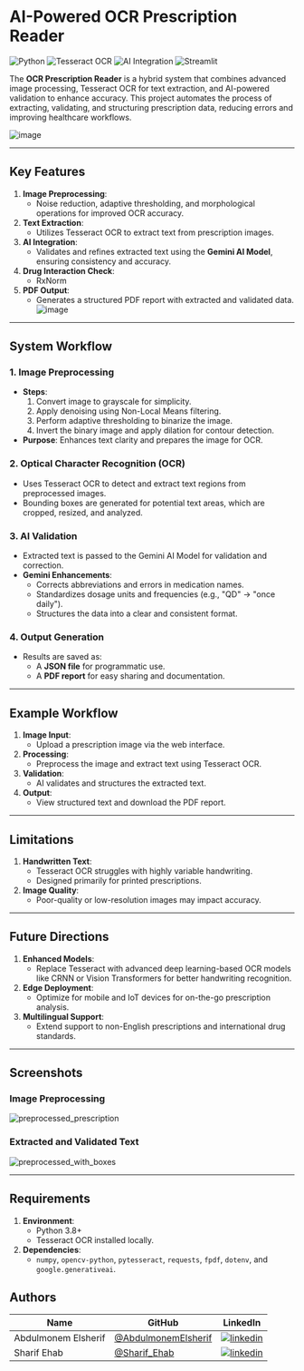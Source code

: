 # AI-Powered OCR Prescription Reader

![Python](https://img.shields.io/badge/python-3670A0?style=for-the-badge&logo=python&logoColor=ffdd54) ![Tesseract OCR](https://img.shields.io/badge/Tesseract-OCR-blue?style=for-the-badge) ![AI Integration](https://img.shields.io/badge/AI-Integration-green?style=for-the-badge) ![Streamlit](https://img.shields.io/badge/Streamlit-FF4B4B?style=for-the-badge)

The **OCR Prescription Reader** is a hybrid system that combines advanced image processing, Tesseract OCR for text extraction, and AI-powered validation to enhance accuracy. This project automates the process of extracting, validating, and structuring prescription data, reducing errors and improving healthcare workflows.

![image](https://github.com/user-attachments/assets/009294b0-0aa7-439f-98c4-a99acae23c08)

---

## Key Features

1. **Image Preprocessing**:
   - Noise reduction, adaptive thresholding, and morphological operations for improved OCR accuracy.
2. **Text Extraction**:
   - Utilizes Tesseract OCR to extract text from prescription images.
3. **AI Integration**:
   - Validates and refines extracted text using the **Gemini AI Model**, ensuring consistency and accuracy.
4. **Drug Interaction Check**:
   - RxNorm
5. **PDF Output**:
   - Generates a structured PDF report with extracted and validated data.
![image](https://github.com/user-attachments/assets/9237016d-3431-4f8d-b9b7-c8ad6ee495e2)

---

## System Workflow

### 1. Image Preprocessing
- **Steps**:
  1. Convert image to grayscale for simplicity.
  2. Apply denoising using Non-Local Means filtering.
  3. Perform adaptive thresholding to binarize the image.
  4. Invert the binary image and apply dilation for contour detection.
- **Purpose**: Enhances text clarity and prepares the image for OCR.

### 2. Optical Character Recognition (OCR)
- Uses Tesseract OCR to detect and extract text regions from preprocessed images.
- Bounding boxes are generated for potential text areas, which are cropped, resized, and analyzed.

### 3. AI Validation
- Extracted text is passed to the Gemini AI Model for validation and correction.
- **Gemini Enhancements**:
  - Corrects abbreviations and errors in medication names.
  - Standardizes dosage units and frequencies (e.g., "QD" → "once daily").
  - Structures the data into a clear and consistent format.

### 4. Output Generation
- Results are saved as:
  - A **JSON file** for programmatic use.
  - A **PDF report** for easy sharing and documentation.

---

## Example Workflow

1. **Image Input**:
   - Upload a prescription image via the web interface.
2. **Processing**:
   - Preprocess the image and extract text using Tesseract OCR.
3. **Validation**:
   - AI validates and structures the extracted text.
4. **Output**:
   - View structured text and download the PDF report.

---

## Limitations

1. **Handwritten Text**:
   - Tesseract OCR struggles with highly variable handwriting.
   - Designed primarily for printed prescriptions.
2. **Image Quality**:
   - Poor-quality or low-resolution images may impact accuracy.

---

## Future Directions

1. **Enhanced Models**:
   - Replace Tesseract with advanced deep learning-based OCR models like CRNN or Vision Transformers for better handwriting recognition.
2. **Edge Deployment**:
   - Optimize for mobile and IoT devices for on-the-go prescription analysis.
3. **Multilingual Support**:
   - Extend support to non-English prescriptions and international drug standards.

---

## Screenshots

### **Image Preprocessing**
![preprocessed_prescription](https://github.com/user-attachments/assets/421096d9-0244-4dff-bb7c-abe00519d33e)

### **Extracted and Validated Text**
![preprocessed_with_boxes](https://github.com/user-attachments/assets/cbbdd9c2-6a19-475c-8376-6f4dcd92addc)

---

## Requirements

1. **Environment**:
   - Python 3.8+
   - Tesseract OCR installed locally.
2. **Dependencies**:
   - `numpy`, `opencv-python`, `pytesseract`, `requests`, `fpdf`, `dotenv`, and `google.generativeai`.
  
## Authors

| Name | GitHub | LinkedIn |
| ---- | ------ | -------- |
| Abdulmonem Elsherif | [@AbdulmonemElsherif](https://github.com/AbdulmonemElsherif) | [![linkedin](https://img.shields.io/badge/linkedin-0A66C2?style=for-the-badge&logo=linkedin&logoColor=white)](https://www.linkedin.com/in/abdulmonem-elsherif?utm_source=share&utm_campaign=share_via&utm_content=profile&utm_medium=ios_app) |
| Sharif Ehab | [@Sharif_Ehab](https://github.com/SharifEhab) | [![linkedin](https://img.shields.io/badge/linkedin-0A66C2?style=for-the-badge&logo=linkedin&logoColor=white)](https://www.linkedin.com/in/sharif-elmasry-b167a3252/) |


